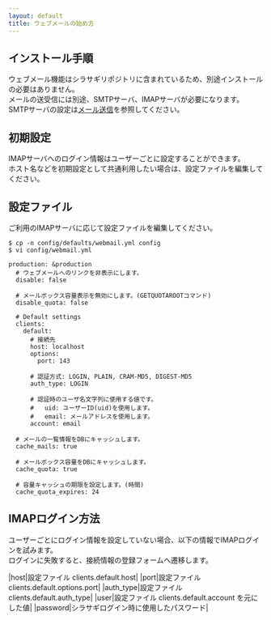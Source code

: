 ```yaml
---
layout: default
title: ウェブメールの始め方
---
```


## インストール手順

ウェブメール機能はシラサギリポジトリに含まれているため、別途インストールの必要はありません。<br />
メールの送受信には別途、SMTPサーバ、IMAPサーバが必要になります。<br />
SMTPサーバの設定は[メール送信](/settings/mail.html)を参照してください。

## 初期設定

IMAPサーバへのログイン情報はユーザーごとに設定することができます。<br />
ホスト名などを初期設定として共通利用したい場合は、設定ファイルを編集してください。<br />

## 設定ファイル

ご利用のIMAPサーバに応じて設定ファイルを編集してください。<br />

~~~
$ cp -n config/defaults/webmail.yml config
$ vi config/webmail.yml
~~~

~~~
production: &production
  # ウェブメールへのリンクを非表示にします。
  disable: false

  # メールボックス容量表示を無効にします。(GETQUOTAROOTコマンド)
  disable_quota: false

  # Default settings
  clients:
    default:
      # 接続先
      host: localhost
      options:
        port: 143

      # 認証方式: LOGIN, PLAIN, CRAM-MD5, DIGEST-MD5
      auth_type: LOGIN

      # 認証時のユーザ名文字列に使用する値です。
      #   uid: ユーザーID(uid)を使用します。
      #   email: メールアドレスを使用します。
      account: email

  # メールの一覧情報をDBにキャッシュします。
  cache_mails: true

  # メールボックス容量をDBにキャッシュします。
  cache_quota: true

  # 容量キャッシュの期限を設定します。(時間)
  cache_quota_expires: 24
~~~

## IMAPログイン方法

ユーザーごとにログイン情報を設定していない場合、以下の情報でIMAPログインを試みます。<br />
ログインに失敗すると、接続情報の登録フォームへ遷移します。<br />

|host|設定ファイル clients.default.host|
|port|設定ファイル clients.default.options.port|
|auth_type|設定ファイル clients.default.auth_type|
|user|設定ファイル clients.default.account を元にした値|
|password|シラサギログイン時に使用したパスワード|
